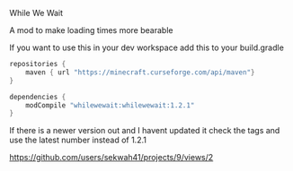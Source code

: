 While We Wait

A mod to make loading times more bearable

If you want to use this in your dev workspace add this to your build.gradle

```gradle
repositories {
    maven { url "https://minecraft.curseforge.com/api/maven"}
}

dependencies {
    modCompile "whilewewait:whilewewait:1.2.1"
}
```
If there is a newer version out and I havent updated it check the tags and use the latest number instead of 1.2.1

https://github.com/users/sekwah41/projects/9/views/2

